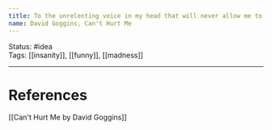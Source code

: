 ```yaml
---
title: To the unrelenting voice in my head that will never allow me to stop.
name: David Goggins, Can't Hurt Me
---
```


Status: #idea  
Tags: [[insanity]], [[funny]], [[madness]]

---
# References
[[Can't Hurt Me by David Goggins]]